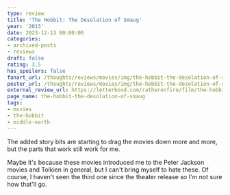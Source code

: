 ```yaml
---
type: review
title: 'The Hobbit: The Desolation of Smaug'
year: '2013'
date: 2023-12-13 00:00:00
categories:
- archived-posts
- reviews
draft: false
rating: 3.5
has_spoilers: false
fanart_url: /thoughts/reviews/movies/img/the-hobbit-the-desolation-of-smaug_fanart.png
poster_url: /thoughts/reviews/movies/img/the-hobbit-the-desolation-of-smaug_poster.png
external_review_url: https://letterboxd.com/ratheronfire/film/the-hobbit-the-desolation-of-smaug/
page_name: the-hobbit-the-desolation-of-smaug
tags:
- movies
- the-hobbit
- middle-earth
---
```


The added story bits are starting to drag the movies down more and more, but the parts that work still work for me.

Maybe it's because these movies introduced me to the Peter Jackson movies and Tolkien in general, but I can't bring myself to hate these. Of course, I haven't seen the third one since the theater release so I'm not sure how that'll go.

